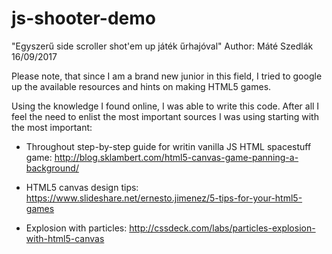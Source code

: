 # js-shooter-demo
"Egyszerű side scroller shot'em up játék űrhajóval"
Author: Máté Szedlák
16/09/2017

Please note, that since I am a brand new junior in this field, 
I tried to google up the available resources and hints on making
HTML5 games.

Using the knowledge I found online, I was able to write this code.
After all I feel the need to enlist the most important sources I
was using starting with the most important:

* Throughout step-by-step guide for writin vanilla JS HTML spacestuff game:
http://blog.sklambert.com/html5-canvas-game-panning-a-background/

* HTML5 canvas design tips:
https://www.slideshare.net/ernesto.jimenez/5-tips-for-your-html5-games

* Explosion with particles:
http://cssdeck.com/labs/particles-explosion-with-html5-canvas
